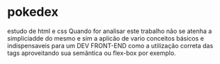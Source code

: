 # pokedex
 estudo de html e css
 Quando for analisar este trabalho não se atenha a simpliciadde do mesmo e sim a aplicão de vario conceitos básicos e indispensaveis para um DEV FRONT-END   como a utilização correta das tags aproveitando sua semântica ou flex-box por exemplo.


